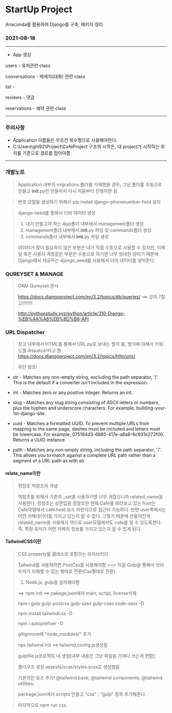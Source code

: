 # StartUp Project
Anaconda를 활용하여 Django를 구축, 패키지 정리



### 2021-08-18

---
* App 생성
 
users - 유저관련 class

conversations - 메세지(대화) 관련 class

list - 

reviews - 댓글

reservations - 예약 관련 class







---
### 주의사항

* Application 이름들은 무조건 복수형으로 사용해야한다.
* C:\Users\ghl92\Project\CafeProject 구조의 시작은,
  내 project가 시작하는 위치를 기준으로 경로를 잡아야함
---

### 개발노트  
> Application 내부의 migrations 폴더를 삭제했을 경우, 
> 그냥 폴더를 수동으로 만들고 __init__.py만 만들어서 다시 처음부터 진행하면 됨

> 번호 모델을 생성하기 위해서 pip install django-phonenumber-field 설치
> 
>

> django-seed를 통해서 더비 데이터 생성
> 1. 내가 만들고자 하는 App폴더 내부에서 management폴더 생성
> 2. management폴더 내부에서 __init__.py 파일 및 commands폴더 생성
> 3. commands폴더 내부에서 __init__.py 파일 생성
> 
> 데이터가 많이 필요하지 않은 부분은 내가 직접 수동으로 사용할 수 있지만, 이메일 혹은 사용자 계정같은 부분은
> 수동으로 하기엔 너무 방대한 양이기 때문에  Django에서 제공하는 django_seed를 사용해서 더미 데이터를 넣어준다.
> 

### QUREYSET & MANAGE
> ORM Qureyset 문서
> 
> https://docs.djangoproject.com/en/3.2/topics/db/queries/  ==> 강의 7참고!!!!!!!!
> 
> http://pythonstudy.xyz/python/article/310-Django-%EB%AA%A8%EB%8D%B8-API
> 

### URL Dispatcher
> 장고 내부에서 HTML를 통해서 URL.py로 보내는 형식 중, 형식에 대해서 키워드를 dispatcer라고 함
> https://docs.djangoproject.com/en/3.2/topics/http/urls/
> 
> 하단 참조!

* str - Matches any non-empty string, excluding the path separator, '/'. This is the default if a converter isn’t included in the expression.

* int - Matches zero or any positive integer. Returns an int.

* slug - Matches any slug string consisting of ASCII letters or numbers, plus the hyphen and underscore characters. For example, building-your-1st-django-site.

* uuid - Matches a formatted UUID. To prevent multiple URLs from mapping to the same page, dashes must be included and letters must be lowercase. For example, 075194d3-6885-417e-a8a8-6c931e272f00. Returns a UUID instance.

* path - Matches any non-empty string, including the path separator, '/'. This allows you to match against a complete URL path rather than a segment of a URL path as with str.



#### relate_name이란
> 정참조 역참조의 개념
> 
>    역참조를 위해서 기존의 _set을 사용하기엔 너무 귀찮으니까 related_name을 사용한다.
    정참조는 상관없음
    정참조란 현재 Cafe를 바라보고 있는 host는 Cafe모델에서 cafe.host.요소 이런식으로 접근이 가능하다.
    반면 user쪽에서는 어떤 카페데이터를 가지고 있는지 알 수 없다.
    그렇기 때문에 만들어진게 related_name을 사용해서 역으로 user모델에서도 cafe를 알 수 있도록한다.
    즉, 특정 유저가 어떤 카페의 정보를 가지고 있는지 알 수 있게 된다.
     

#### TailwindCSS이란
> CSS property를 클래스로 포함하는 라이브러리
> 
> Tailwind를 사용하려면 PostCss를 사용해야함 ==> 이걸 Gulp을 통해서 브라우저가 이해할 수 있는 형태로 전환(Css형태로 전환)
> 1. Node.js, gulp을 설치해야함
> 
> ==> npm init ==> pakage,json에서 main, script, license삭제
> 
> npm i gulp gulp-postcss gulp-sass gulp-csso node-sass -D
> 
> npm install tailwindcss -D
> 
> npm i autoprefixer -D
> 
> gitignnore에 "node_modules/" 추가
> 
> npx tailwind init ==> tailwind.config.js생성됨
> 
> gulpfile.js프로젝트 내 생성[내부 내용은 그냥 파일을 가져다 쓰는게 편함]
> 
> 폴더구조 생성 assests/scss/styles.scss로 생성했음 
> 
> 기본적인 요소 추가!
@tailwind base;
@tailwind components;
@tailwind utilities;
> 
> package.json에서 scripts 만들고 "css" : "gulp" 항목 추가해준다.
> 
> 마지막으로 npm run css


